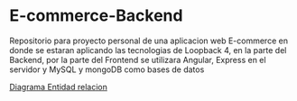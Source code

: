 # E-commerce-Backend

Repositorio para proyecto personal de una aplicacion web E-commerce en donde se estaran aplicando las tecnologias de Loopback 4, en la parte del Backend, por la parte del Frontend se utilizara Angular, Express en el servidor y MySQL y mongoDB como bases de datos 

[Diagrama Entidad relacion](https://drive.google.com/file/d/1NCju0CgsHMBYqME5B8fo_Xsj6qBsouL7/view?usp=sharing)
